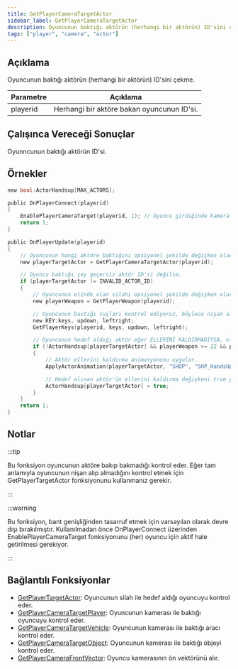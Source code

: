 ```yaml
---
title: GetPlayerCameraTargetActor
sidebar_label: GetPlayerCameraTargetActor
description: Oyuncunun baktığı aktörün (herhangi bir aktörün) ID'sini çekme.
tags: ["player", "camera", "actor"]
---
```


<VersionWarnTR version='SA-MP 0.3.7' />

## Açıklama

Oyuncunun baktığı aktörün (herhangi bir aktörün) ID'sini çekme.

| Parametre | Açıklama                                         |
| --------  | ------------------------------------------------ |
| playerid  | Herhangi bir aktöre bakan oyuncunun ID'si.       |

## Çalışınca Vereceği Sonuçlar

Oyunncunun baktığı aktörün ID'si.

## Örnekler

```c
new bool:ActorHandsup[MAX_ACTORS];

public OnPlayerConnect(playerid)
{
    EnablePlayerCameraTarget(playerid, 1); // Oyuncu girdiğinde kamera hedefi etkin hale gelir (1:aktif, 0:kapalı).
    return 1;
}

public OnPlayerUpdate(playerid)
{
    // Oyuncunun hangi aktöre baktığını opsiyonel şekilde değişken olarak tanıttık.
    new playerTargetActor = GetPlayerCameraTargetActor(playerid);

    // Oyuncu baktığı şey geçersiz aktör ID'si değilse.
    if (playerTargetActor != INVALID_ACTOR_ID)
    {
        // Oyuncunun elinde olan silahı opsiyonel şekilde değişken olarak tanıttık.
        new playerWeapon = GetPlayerWeapon(playerid);

        // Oyuncunun bastığı tuşları kontrol ediyoruz, böylece nişan alıp almadığını kontrol ediyoruz.
        new KEY:keys, updown, leftright;
        GetPlayerKeys(playerid, keys, updown, leftright);

        // Oyuncunun hedef aldığı aktör eğer ELLERİNİ KALDIRMADIYSA, elindeki silah'ın GTA:SA ID'si 22 üzeri ve 42'den aşağıysa ve AİM tuşuna basıyorsa
        if (!ActorHandsup[playerTargetActor] && playerWeapon >= 22 && playerWeapon <= 42 && keys & KEY_AIM)
        {
            // Aktör ellerini kaldırma animasyonunu uygular.
            ApplyActorAnimation(playerTargetActor, "SHOP", "SHP_HandsUp_Scr",4.1,0,0,0,1,0);

            // Hedef alınan aktör'ün ellerini kaldırma değişkeni true yani aktif/doğru hale gelir.
            ActorHandsup[playerTargetActor] = true;
        }
    }
    return 1;
}
```

## Notlar

:::tip

Bu fonksiyon oyuncunun aktöre bakıp bakmadığı kontrol eder. 
Eğer tam anlamıyla oyuncunun nişan alıp almadığını kontrol etmek için GetPlayerTargetActor fonksiyonunu kullanmanız gerekir.

:::

:::warning

Bu fonksiyon, bant genişliğinden tasarruf etmek için varsayılan olarak devre dışı bırakılmıştır. 
Kullanılmadan önce OnPlayerConnect üzerinden EnablePlayerCameraTarget fonksiyonunu (her) oyuncu için aktif hale getirilmesi gerekiyor.

:::

## Bağlantılı Fonksiyonlar

- [GetPlayerTargetActor](GetPlayerTargetActor): Oyuncunun silah ile hedef aldığı oyuncuyu kontrol eder.
- [GetPlayerCameraTargetPlayer](GetPlayerCameratargetPlayer): Oyuncunun kamerası ile baktığı oyuncuyu kontrol eder.
- [GetPlayerCameraTargetVehicle](GetPlayerCameraTargetVehicle): Oyuncunun kamerası ile baktığı aracı kontrol eder.
- [GetPlayerCameraTargetObject](GetPlayerCameraTargetObject): Oyuncunun kamerası ile baktığı objeyi kontrol eder.
- [GetPlayerCameraFrontVector](GetPlayerCaemraFrontVector): Oyuncu kamerasının ön vektörünü alır.

